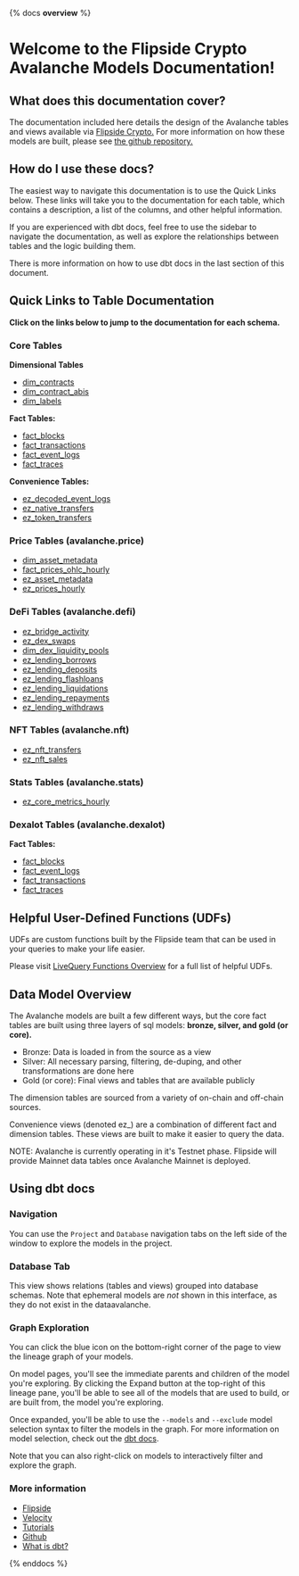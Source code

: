 {% docs __overview__ %}

# Welcome to the Flipside Crypto Avalanche Models Documentation!

## **What does this documentation cover?**
The documentation included here details the design of the Avalanche tables and views available via [Flipside Crypto.](https://flipsidecrypto.xyz/) For more information on how these models are built, please see [the github repository.](https://github.com/FlipsideCrypto/avalanche-models)

## **How do I use these docs?**
The easiest way to navigate this documentation is to use the Quick Links below. These links will take you to the documentation for each table, which contains a description, a list of the columns, and other helpful information.

If you are experienced with dbt docs, feel free to use the sidebar to navigate the documentation, as well as explore the relationships between tables and the logic building them.

There is more information on how to use dbt docs in the last section of this document.

## **Quick Links to Table Documentation**

**Click on the links below to jump to the documentation for each schema.**

### Core Tables

**Dimensional Tables**
- [dim_contracts](https://flipsidecrypto.github.io/avalanche-models/#!/model/model.fsc_evm.core__dim_contracts)
- [dim_contract_abis](https://flipsidecrypto.github.io/avalanche-models/#!/model/model.fsc_evm.core__dim_contract_abis)
- [dim_labels](https://flipsidecrypto.github.io/avalanche-models/#!/model/model.fsc_evm.core__dim_labels)

**Fact Tables:**
- [fact_blocks](https://flipsidecrypto.github.io/avalanche-models/#!/model/model.fsc_evm.core__fact_blocks)
- [fact_transactions](https://flipsidecrypto.github.io/avalanche-models/#!/model/model.fsc_evm.core__fact_transactions)
- [fact_event_logs](https://flipsidecrypto.github.io/avalanche-models/#!/model/model.fsc_evm.core__fact_event_logs)
- [fact_traces](https://flipsidecrypto.github.io/avalanche-models/#!/model/model.fsc_evm.core__fact_traces)

**Convenience Tables:**
- [ez_decoded_event_logs](https://flipsidecrypto.github.io/avalanche-models/#!/model/model.fsc_evm.core__ez_decoded_event_logs)
- [ez_native_transfers](https://flipsidecrypto.github.io/avalanche-models/#!/model/model.fsc_evm.core__ez_native_transfers)
- [ez_token_transfers](https://flipsidecrypto.github.io/avalanche-models/#!/model/model.fsc_evm.core__ez_token_transfers)

### Price Tables (avalanche.price)
- [dim_asset_metadata](https://flipsidecrypto.github.io/avalanche-models/#!/model/model.fsc_evm.price__dim_asset_metadata)
- [fact_prices_ohlc_hourly](https://flipsidecrypto.github.io/avalanche-models/#!/model/model.fsc_evm.price__fact_prices_ohlc_hourly)
- [ez_asset_metadata](https://flipsidecrypto.github.io/avalanche-models/#!/model/model.fsc_evm.price__ez_asset_metadata)
- [ez_prices_hourly](https://flipsidecrypto.github.io/avalanche-models/#!/model/model.fsc_evm.price__ez_prices_hourly)

### DeFi Tables (avalanche.defi)
- [ez_bridge_activity](https://flipsidecrypto.github.io/avalanche-models/#!/model/model.fsc_evm.defi__ez_bridge_activity)
- [ez_dex_swaps](https://flipsidecrypto.github.io/avalanche-models/#!/model/model.fsc_evm.defi__ez_dex_swaps)
- [dim_dex_liquidity_pools](https://flipsidecrypto.github.io/avalanche-models/#!/model/model.fsc_evm.defi__dim_dex_liquidity_pools)
- [ez_lending_borrows](https://flipsidecrypto.github.io/avalanche-models/#!/model/model.fsc_evm.defi__ez_lending_borrows) 
- [ez_lending_deposits](https://flipsidecrypto.github.io/avalanche-models/#!/model/model.fsc_evm.defi__ez_lending_deposits)
- [ez_lending_flashloans](https://flipsidecrypto.github.io/avalanche-models/#!/model/model.fsc_evm.defi__ez_lending_flashloans)
- [ez_lending_liquidations](https://flipsidecrypto.github.io/avalanche-models/#!/model/model.fsc_evm.defi__ez_lending_liquidations)
- [ez_lending_repayments](https://flipsidecrypto.github.io/avalanche-models/#!/model/model.fsc_evm.defi__ez_lending_repayments)
- [ez_lending_withdraws](https://flipsidecrypto.github.io/avalanche-models/#!/model/model.fsc_evm.defi__ez_lending_withdraws)

### NFT Tables (avalanche.nft)
- [ez_nft_transfers](https://flipsidecrypto.github.io/avalanche-models/#!/model/model.fsc_evm.nft__ez_nft_transfers)
- [ez_nft_sales](https://flipsidecrypto.github.io/avalanche-models/#!/model/model.avalanche_models.nft__ez_nft_sales)

### Stats Tables (avalanche.stats)
- [ez_core_metrics_hourly](https://flipsidecrypto.github.io/avalanche-models/#!/model/model.fsc_evm.stats__ez_core_metrics_hourly)

### Dexalot Tables (avalanche.dexalot)

**Fact Tables:**
- [fact_blocks](https://flipsidecrypto.github.io/avalanche-models/#!/model/model.avalanche_models.dexalot__fact_blocks)
- [fact_event_logs](https://flipsidecrypto.github.io/avalanche-models/#!/model/model.avalanche_models.dexalot__fact_event_logs)
- [fact_transactions](https://flipsidecrypto.github.io/avalanche-models/#!/model/model.avalanche_models.dexalot__fact_transactions)
- [fact_traces](https://flipsidecrypto.github.io/avalanche-models/#!/model/model.avalanche_models.dexalot__fact_traces)

## **Helpful User-Defined Functions (UDFs)**

UDFs are custom functions built by the Flipside team that can be used in your queries to make your life easier. 

Please visit [LiveQuery Functions Overview](https://flipsidecrypto.github.io/livequery-models/#!/overview) for a full list of helpful UDFs.

## **Data Model Overview**

The Avalanche models are built a few different ways, but the core fact tables are built using three layers of sql models: **bronze, silver, and gold (or core).**

- Bronze: Data is loaded in from the source as a view
- Silver: All necessary parsing, filtering, de-duping, and other transformations are done here
- Gold (or core): Final views and tables that are available publicly

The dimension tables are sourced from a variety of on-chain and off-chain sources.

Convenience views (denoted ez_) are a combination of different fact and dimension tables. These views are built to make it easier to query the data.

NOTE: Avalanche is currently operating in it's Testnet phase. Flipside will provide Mainnet data tables once Avalanche Mainnet is deployed. 

## **Using dbt docs**
### Navigation

You can use the ```Project``` and ```Database``` navigation tabs on the left side of the window to explore the models in the project.

### Database Tab

This view shows relations (tables and views) grouped into database schemas. Note that ephemeral models are *not* shown in this interface, as they do not exist in the dataavalanche.

### Graph Exploration

You can click the blue icon on the bottom-right corner of the page to view the lineage graph of your models.

On model pages, you'll see the immediate parents and children of the model you're exploring. By clicking the Expand button at the top-right of this lineage pane, you'll be able to see all of the models that are used to build, or are built from, the model you're exploring.

Once expanded, you'll be able to use the ```--models``` and ```--exclude``` model selection syntax to filter the models in the graph. For more information on model selection, check out the [dbt docs](https://docs.getdbt.com/docs/model-selection-syntax).

Note that you can also right-click on models to interactively filter and explore the graph.


### **More information**
- [Flipside](https://flipsidecrypto.xyz/)
- [Velocity](https://app.flipsidecrypto.com/velocity?nav=Discover)
- [Tutorials](https://docs.flipsidecrypto.com/our-data/tutorials)
- [Github](https://github.com/FlipsideCrypto/avalanche-models)
- [What is dbt?](https://docs.getdbt.com/docs/introduction)


{% enddocs %}